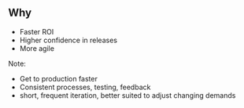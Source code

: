 ## Why

* Faster ROI
* Higher confidence in releases
* More agile

Note:
* Get to production faster
* Consistent processes, testing, feedback
* short, frequent iteration, better suited to adjust changing demands
